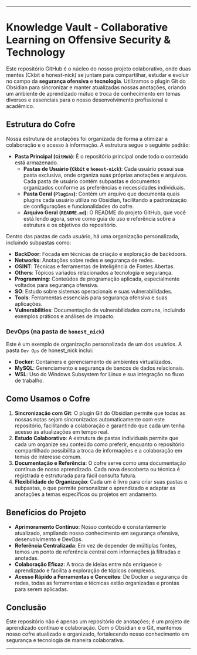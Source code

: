 
---

# Knowledge Vault - Collaborative Learning on Offensive Security & Technology

Este repositório GitHub é o núcleo do nosso projeto colaborativo, onde duas mentes (Ckbit e honest-nick) se juntam para compartilhar, estudar e evoluir no campo da **segurança ofensiva** e **tecnologia**. Utilizamos o plugin Git do Obsidian para sincronizar e manter atualizadas nossas anotações, criando um ambiente de aprendizado mútuo e troca de conhecimento em temas diversos e essenciais para o nosso desenvolvimento profissional e acadêmico.

## Estrutura do Cofre

Nossa estrutura de anotações foi organizada de forma a otimizar a colaboração e o acesso à informação. A estrutura segue o seguinte padrão:

- **Pasta Principal (`GitHub`)**: É o repositório principal onde todo o conteúdo está armazenado.
  - **Pastas de Usuário (`Ckbit` e `honest-nick`)**: Cada usuário possui sua pasta exclusiva, onde organiza suas próprias anotações e arquivos. Cada pasta de usuário contém subpastas e documentos organizados conforme as preferências e necessidades individuais.
  - **Pasta Geral (`Plugins`)**: Contém um arquivo que documenta quais plugins cada usuário utiliza no Obsidian, facilitando a padronização de configurações e funcionalidades do cofre.
  - **Arquivo Geral (`README.md`)**: O README do projeto GitHub, que você está lendo agora, serve como guia de uso e referência sobre a estrutura e os objetivos do repositório.

Dentro das pastas de cada usuário, há uma organização personalizada, incluindo subpastas como:

- **BackDoor**: Focada em técnicas de criação e exploração de backdoors.
- **Networks**: Anotações sobre redes e segurança de redes.
- **OSINT**: Técnicas e ferramentas de Inteligência de Fontes Abertas.
- **Others**: Tópicos variados relacionados a tecnologia e segurança.
- **Programming**: Conteúdos de programação aplicada, especialmente voltados para segurança ofensiva.
- **SO**: Estudo sobre sistemas operacionais e suas vulnerabilidades.
- **Tools**: Ferramentas essenciais para segurança ofensiva e suas aplicações.
- **Vulnerabilities**: Documentação de vulnerabilidades comuns, incluindo exemplos práticos e análises de impacto.

### DevOps (na pasta de `honest_nick`)

Este é um exemplo de organização personalizada de um dos usuários. A pasta `Dev Ops` de honest_nick inclui:
- **Docker**: Containers e gerenciamento de ambientes virtualizados.
- **MySQL**: Gerenciamento e segurança de bancos de dados relacionais.
- **WSL**: Uso do Windows Subsystem for Linux e sua integração no fluxo de trabalho.

## Como Usamos o Cofre

1. **Sincronização com Git**: O plugin Git do Obsidian permite que todas as nossas notas sejam sincronizadas automaticamente com este repositório, facilitando a colaboração e garantindo que cada um tenha acesso às atualizações em tempo real.
2. **Estudo Colaborativo**: A estrutura de pastas individuais permite que cada um organize seu conteúdo como preferir, enquanto o repositório compartilhado possibilita a troca de informações e a colaboração em temas de interesse comum.
3. **Documentação e Referência**: O cofre serve como uma documentação contínua de nosso aprendizado. Cada nova descoberta ou técnica é registrada e estruturada para fácil consulta futura.
4. **Flexibilidade de Organização**: Cada um é livre para criar suas pastas e subpastas, o que permite personalizar o aprendizado e adaptar as anotações a temas específicos ou projetos em andamento.

## Benefícios do Projeto

- **Aprimoramento Contínuo**: Nosso conteúdo é constantemente atualizado, ampliando nosso conhecimento em segurança ofensiva, desenvolvimento e DevOps.
- **Referência Centralizada**: Em vez de depender de múltiplas fontes, temos um ponto de referência central com informações já filtradas e anotadas.
- **Colaboração Eficaz**: A troca de ideias entre nós enriquece o aprendizado e facilita a exploração de tópicos complexos.
- **Acesso Rápido a Ferramentas e Conceitos**: De Docker a segurança de redes, todas as ferramentas e técnicas estão organizadas e prontas para serem aplicadas.

## Conclusão

Este repositório não é apenas um repositório de anotações; é um projeto de aprendizado contínuo e colaboração. Com o Obsidian e o Git, mantemos nosso cofre atualizado e organizado, fortalecendo nosso conhecimento em segurança e tecnologia de maneira colaborativa.

---

